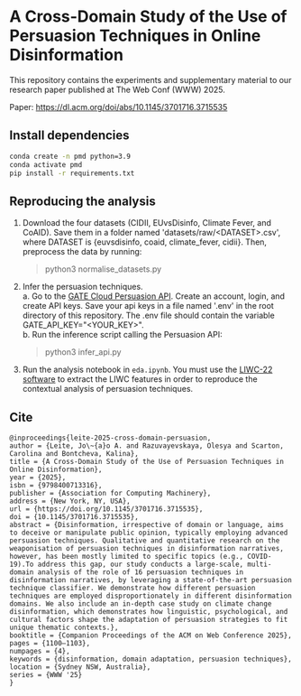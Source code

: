 # A Cross-Domain Study of the Use of Persuasion Techniques in Online Disinformation

This repository contains the experiments and supplementary material to our research paper published at The Web Conf (WWW) 2025.

Paper: https://dl.acm.org/doi/abs/10.1145/3701716.3715535

## Install dependencies
```bash
conda create -n pmd python=3.9
conda activate pmd
pip install -r requirements.txt  
```

## Reproducing the analysis
1. Download the four datasets (CIDII, EUvsDisinfo, Climate Fever, and CoAID). Save them in a folder named 'datasets/raw/\<DATASET>.csv', where DATASET is {euvsdisinfo, coaid, climate_fever, cidii}. Then, preprocess the data by running: 
    > python3 normalise_datasets.py
2. Infer the persuasion techniques. <br>
   a. Go to the [GATE Cloud Persuasion API](https://cloud.gate.ac.uk/shopfront/displayItem/persuasion-classifier). Create an account, login, and create API keys. Save your api keys in a file named '.env' in the root directory of this repository. The .env file should contain the variable GATE_API_KEY="<YOUR_KEY>". <br>
   b. Run the inference script calling the Persuasion API:

   > python3 infer_api.py

3. Run the analysis notebook in `eda.ipynb`. You must use the [LIWC-22 software](https://www.liwc.app/) to extract the LIWC features in order to reproduce the contextual analysis of persuasion techniques.

## Cite
```
@inproceedings{leite-2025-cross-domain-persuasion,
author = {Leite, Jo\~{a}o A. and Razuvayevskaya, Olesya and Scarton, Carolina and Bontcheva, Kalina},
title = {A Cross-Domain Study of the Use of Persuasion Techniques in Online Disinformation},
year = {2025},
isbn = {9798400713316},
publisher = {Association for Computing Machinery},
address = {New York, NY, USA},
url = {https://doi.org/10.1145/3701716.3715535},
doi = {10.1145/3701716.3715535},
abstract = {Disinformation, irrespective of domain or language, aims to deceive or manipulate public opinion, typically employing advanced persuasion techniques. Qualitative and quantitative research on the weaponisation of persuasion techniques in disinformation narratives, however, has been mostly limited to specific topics (e.g., COVID-19).To address this gap, our study conducts a large-scale, multi-domain analysis of the role of 16 persuasion techniques in disinformation narratives, by leveraging a state-of-the-art persuasion technique classifier. We demonstrate how different persuasion techniques are employed disproportionately in different disinformation domains. We also include an in-depth case study on climate change disinformation, which demonstrates how linguistic, psychological, and cultural factors shape the adaptation of persuasion strategies to fit unique thematic contexts.},
booktitle = {Companion Proceedings of the ACM on Web Conference 2025},
pages = {1100–1103},
numpages = {4},
keywords = {disinformation, domain adaptation, persuasion techniques},
location = {Sydney NSW, Australia},
series = {WWW '25}
}
```
